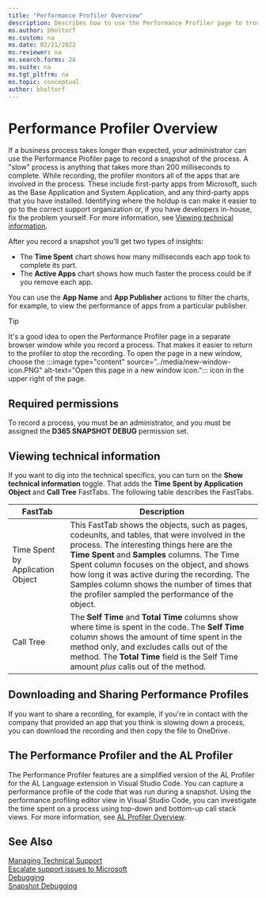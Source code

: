 ```yaml
---
title: "Performance Profiler Overview"
description: Describes how to use the Performance Profiler page to troubleshoot slow processes.
ms.author: bholtorf
ms.custom: na
ms.date: 02/21/2022
ms.reviewer: na
ms.search.forms: 24
ms.suite: na
ms.tgt_pltfrm: na
ms.topic: conceptual
author: bholtorf
---
```

# Performance Profiler Overview
If a business process takes longer than expected, your administrator can use the Performance Profiler page to record a snapshot of the process. A "slow" process is anything that takes more than 200 milliseconds to complete. While recording, the profiler monitors all of the apps that are involved in the process. These include first-party apps from Microsoft, such as the Base Application and System Application, and any third-party apps that you have installed. Identifying where the holdup is can make it easier to go to the correct support organization or, if you have developers in-house, fix the problem yourself. For more information, see [Viewing technical information](performance-profiler-overview.md#viewing-technical-information). 

<!--Do we want to say something about the fact that the profiles can help identify which support organization the customer should contact?-->

After you record a snapshot you'll get two types of insights:

* The **Time Spent** chart shows how many milliseconds each app took to complete its part.
* The **Active Apps** chart shows how much faster the process could be if you remove each app.

You can use the **App Name** and **App Publisher** actions to filter the charts, for example, to view the performance of apps from a particular publisher.

> [!TIP]
> It's a good idea to open the Performance Profiler page in a separate browser window while you record a process. That makes it easier to return to the profiler to stop the recording. To open the page in a new window, choose the :::image type="content" source="../media/new-window-icon.PNG" alt-text="Open this page in a new window icon."::: icon in the upper right of the page. 

## Required permissions
To record a process, you must be an administrator, and you must be assigned the **D365 SNAPSHOT DEBUG** permission set.

## Viewing technical information
If you want to dig into the technical specifics, you can turn on the **Show technical information** toggle. That adds the **Time Spent by Application Object** and **Call Tree** FastTabs. The following table describes the FastTabs.

|FastTab  |Description  |
|---------|---------|
|Time Spent by Application Object|This FastTab shows the objects, such as pages, codeunits, and tables, that were involved in the process. The interesting things here are the **Time Spent** and **Samples** columns. The Time Spent column focuses on the object, and shows how long it was active during the recording. The Samples column shows the number of times that the profiler sampled the performance of the object.<!--Why do we sample some objects more than others? Is there some kind of trigger?-->|
|Call Tree|The **Self Time** and **Total Time** columns show where time is spent in the code. The **Self Time** column shows the amount of time spent in the method only, and excludes calls out of the method. The **Total Time** field is the Self Time amount *plus* calls out of the method. <!--What do you actually learn from these numbers? -->|

## Downloading and Sharing Performance Profiles
If you want to share a recording, for example, if you're in contact with the company that provided an app that you think is slowing down a process, you can download the recording and then copy the file to OneDrive.  

## The Performance Profiler and the AL Profiler
The Performance Profiler features are a simplified version of the AL Profiler for the AL Language extension in Visual Studio Code. You can capture a performance profile of the code that was run during a snapshot. Using the performance profiling editor view in Visual Studio Code, you can investigate the time spent on a process using top-down and bottom-up call stack views. For more information, see [AL Profiler Overview](/dynamics365/business-central/dev-itpro/developer/devenv-al-profiler-overview).  

## See Also
[Managing Technical Support](/dynamics365/business-central/dev-itpro/administration/manage-technical-support)  
[Escalate support issues to Microsoft](/dynamics365/business-central/dev-itpro/administration/raise-support-case)  
[Debugging](/dynamics365/business-central/dev-itpro/developer/devenv-debugging)  
[Snapshot Debugging](/dynamics365/business-central/dev-itpro/developer/devenv-snapshot-debugging)  
